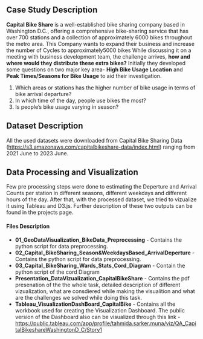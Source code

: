 ## Case Study Description
**Capital Bike Share** is a well-established bike sharing company based in Washington D.C., offering a comprehensive bike-sharing service that has over 700 stations and a collection of approximately 6000 bikes throughout the metro area. This Company wants to expand their business and increase the number of Cycles to approximately5000 bikes While discussing it on a meeting  with business development team, the challenge arrives, **how and where would they distribute these extra bikes?** Initially they developed some questions on two major key area- **High Bike Usage Location** and **Peak Times/Seasons for Bike Usage** to aid their investigation. 

  1. Which areas or stations has the higher number of bike usage in terms of bike arrival departure?
  2. In which time of the day, people use bikes the most?
  3. Is people’s bike usage varying in season?

## Dataset Description
All the used datasets were downloaded from Capital Bike Sharing Data (https://s3.amazonaws.com/capitalbikeshare-data/index.html) ranging from 2021 June to 2023 June. 

## Data Processing and Visualization
Few pre processing steps were done to estimating the Deperture and Arrival Counts per station in different seasons, different weekdays and different hours of the day.
After that, with the processed dataset, we tried to vizualize it using Tableau and D3.js. Further description of these two outputs can be found in the projects page. 

#### Files Description
* **01_GeoDataVisualization_BikeData_Preprocessing** - Contains the python script for data preprocessing. 
* **02_Capital_BikeSharing_Season&WeekdaysBased_ArrivalDeperture** - Contains the python script for data preprocessing. 
* **03_Capital_BikeSharing_Wards_Stats_Cord_Diagram** - Contain the python script of the cord Diagram
* **Presentation_DataVizualization_CapitalBikeShare** - Contains the pdf presenation of the the whole task, detailed description of different vizualization, what are consdiered while making the visualition and what are the challenges we solved while doing this task. 
* **Tableau_VisualizationDashBoard_CapitalBike** - Contains all the workbook used for creating the Visualization Dashboard. The public version of the Dashboard also can be visualized through this link -https://public.tableau.com/app/profile/tahmida.sarker.muna/viz/QA_CapitalBikeshareWashingtonD_C/Story1